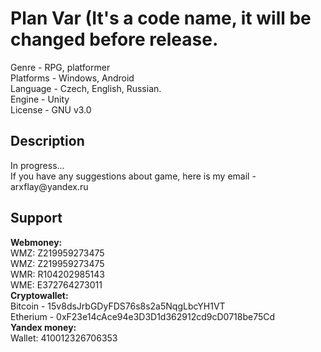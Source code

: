 
<h1>Plan Var (It's a code name, it will be changed before release.</h1>
Genre - RPG, platformer<br />
Platforms - Windows, Android<br />
Language - Czech, English, Russian.<br />
Engine - Unity<br />
License - GNU v3.0

<h2>Description</h2>
In progress... <br />
If you have any suggestions about game, here is my email - arxflay@yandex.ru
<h2>Support</h2>
<b>Webmoney:</b><br />
WMZ: Z219959273475<br /> 
WMZ: Z219959273475<br /> 
WMR: R104202985143<br /> 
WME: E372764273011<br />
<b>Cryptowallet:</b><br />
Bitcoin - 15v8dsJrbGDyFDS76s8s2a5NqgLbcYH1VT<br /> 
Etherium - 0xF23e14cAce94e3D3D1d362912cd9cD0718be75Cd<br />
<b>Yandex money:</b><br />
Wallet: 410012326706353

